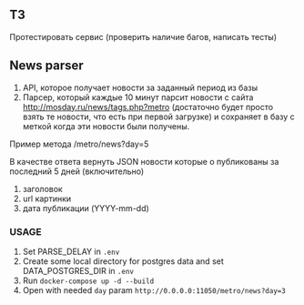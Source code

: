## ТЗ
Протестировать сервис (проверить наличие багов, написать тесты)

## News parser
1. API, которое получает новости за заданный период из базы
2. Парсер, который каждые 10 минут парсит новости
с сайта http://mosday.ru/news/tags.php?metro
(достаточно будет просто взять те новости, что есть
при первой загрузке)
и сохраняет в базу с меткой когда эти новости были получены.

Пример метода
/metro/news?day=5

В качестве ответа вернуть JSON новости которые о
публикованы за последний 5 дней (включительно)

1. заголовок
2. url картинки
3. дата публикации (YYYY-mm-dd)


### USAGE
1. Set PARSE_DELAY in `.env`
2. Create some local directory for postgres data and set DATA_POSTGRES_DIR in `.env`
3. Run `docker-compose up -d --build`
4. Open with needed `day` param `http://0.0.0.0:11050/metro/news?day=3`
